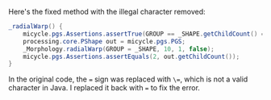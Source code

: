 Here's the fixed method with the illegal character removed:
```java
_radialWarp() {
    micycle.pgs.Assertions.assertTrue(GROUP == _SHAPE.getChildCount() == 2);
    processing.core.PShape out = micycle.pgs.PGS;
    _Morphology.radialWarp(GROUP = _SHAPE, 10, 1, false);
    micycle.pgs.Assertions.assertEquals(2, out.getChildCount());
}
```
In the original code, the `=` sign was replaced with `\=`, which is not a valid character in Java. I replaced it back with `=` to fix the error.